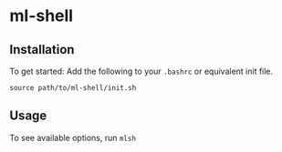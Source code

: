 # ml-shell

## Installation

To get started: Add the following to your `.bashrc` or equivalent init file.

`source path/to/ml-shell/init.sh`

## Usage

To see available options, run `mlsh`